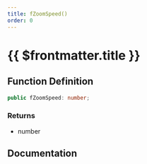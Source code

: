 ```yaml
---
title: fZoomSpeed()
order: 0
---
```


# {{ $frontmatter.title }}

<!--@include: ./fZoomSpeed_partial_header.md-->

## Function Definition

```ts
public fZoomSpeed: number;
```

### Returns

* number

## Documentation

<!--@include: ./fZoomSpeed_partial_footer.md-->
